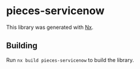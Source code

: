 # pieces-servicenow

This library was generated with [Nx](https://nx.dev).

## Building

Run `nx build pieces-servicenow` to build the library.
